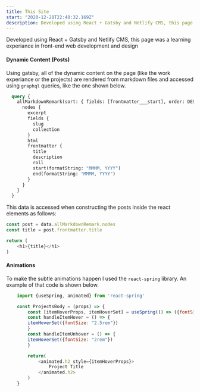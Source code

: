 ```yaml
---
title: This Site
start: "2020-12-28T22:40:32.169Z"
description: Developed using React + Gatsby and Netlify CMS, this page was a learning experiance in front-end web development and design
---
```


Developed using React + Gatsby and Netlify CMS, this page was a learning experiance in front-end web development and design

#### Dynamic Content (Posts)
Using gatsby, all of the dynamic content on the page (like the work experiance or the projects) are rendered from markdown files and accessed using `graphql` queries, like the one shown below.

```graphql
  query {
    allMarkdownRemark(sort: { fields: [frontmatter___start], order: DESC }) {
      nodes {
        excerpt
        fields {
          slug
          collection
        }
        html
        frontmatter {
          title
          description
          roll
          start(formatString: "MMMM, YYYY")
          end(formatString: "MMMM, YYYY")
        }
      }
    }
  }
```

This data is accessed when constructing the posts inside the react elements as follows:
```javascript
const post = data.allMarkdownRemark.nodes
const title = post.frontmatter.title

return (
    <h1>{title}</h1>
)
```


#### Animations
To make the subtle animations happen I used the `react-spring` library. An example of that code is shown below.


```javascript
    import {useSpring, animated} from 'react-spring'

    const ProjectsBody = (props) => {
        const [itemHoverProps, itemHoverSet] = useSpring(() => ({fontSize: "2rem"}))
        const handleItemHover = () => {
        itemHoverSet({fontSize: "2.5rem"})
        }
        const handleItemUnhover = () => {
        itemHoverSet({fontSize: "2rem"})
        }

        return(
            <animated.h2 style={itemHoverProps}>
                Project Title
            </animated.h2>
        )
    }
```